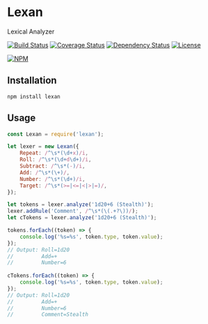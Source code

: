 # Lexan
Lexical Analyzer

[![Build Status](https://travis-ci.org/kkragenbrink/node-lexan.svg?branch=master)](https://travis-ci.org/kkragenbrink/node-lexan)
[![Coverage Status](https://coveralls.io/repos/kkragenbrink/node-lexan/badge.svg?branch=master&service=github)](https://coveralls.io/github/kkragenbrink/node-lexan?branch=master)
[![Dependency Status](https://david-dm.org/kkragenbrink/node-lexan.svg)](https://david-dm.org/kkragenbrink/node-lexan)
[![License](https://img.shields.io/badge/license-MIT-blue.svg)](https://github.com/kkragenbrink/node-lexan/blob/master/LICENSE.txt)

[![NPM](https://nodei.co/npm/lexan.png?downloads=true)](https://nodei.co/npm/lexan/)

## Installation

```npm install lexan```

## Usage

```JavaScript
const Lexan = require('lexan');

let lexer = new Lexan({
    Repeat: /^\s*(\d+x)/i,
    Roll: /^\s*(\d+d\d+)/i,
    Subtract: /^\s*(-)/i,
    Add: /^\s*(\+)/,
    Number: /^\s*(\d+)/i,
    Target: /^\s*(>=|<=|<|>|=)/,
});

let tokens = lexer.analyze('1d20+6 (Stealth)');
lexer.addRule('Comment', /^\s*(\(.+?\))/);
let cTokens = lexer.analyze('1d20+6 (Stealth)');

tokens.forEach((token) => { 
    console.log('%s=%s', token.type, token.value); 
});
// Output: Roll=1d20
//         Add=+
//         Number=6
                                                                               
cTokens.forEach((token) => { 
    console.log('%s=%s', token.type, token.value); 
}); 
// Output: Roll=1d20
//         Add=+
//         Number=6
//         Comment=Stealth
```
